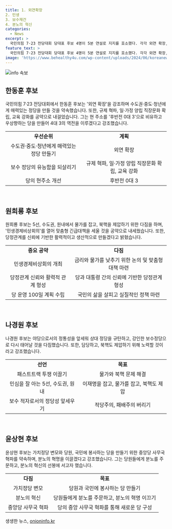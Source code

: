 ```yaml
---
title: 1. 외연확장
2. 민생
3. 보수재건
4. 분노의 혁신
categories:
  - News
excerpt: >
  국민의힘 7·23 전당대회 당대표 후보 4명이 5분 연설로 지지를 호소했다. 각각 외연 확장, 민생, 보수 재건, 분노의 혁신을 강조하며 정책 발표했고, 여의도연구원 재편, 민생경제비상회의 등을 공약으로 내세웠다. 후보들은 정당의 현주소에 대한 다양한 견해를 제시하고, 분노를 키워 활력 있는 정당으로 변모시키겠다는 강력한 메시지를 내비쳤다. 
feature_text: >
  국민의힘 7·23 전당대회 당대표 후보 4명이 5분 연설로 지지를 호소했다. 각각 외연 확장, 민생, 보수 재건, 분노의 혁신을 강조하며 정책 발표했고, 여의도연구원 재편, 민생경제비상회의 등을 공약으로 내세웠다. 후보들은 정당의 현주소에 대한 다양한 견해를 제시하고, 분노를 키워 활력 있는 정당으로 변모시키겠다는 강력한 메시지를 내비쳤다. 
image: 'https://www.behealthy4u.com/wp-content/uploads/2024/06/koreanews.jpg'
---
```


<p><img src="https://www.behealthy4u.com/wp-content/uploads/2024/06/koreanews.jpg" alt="info 속보" /></p>

<h2 data-ke-size="size26">한동훈 후보</h2>

<p data-ke-size="size16">국민의힘 7·23 전당대회에서 한동훈 후보는 '외연 확장'을 강조하며 수도권·중도·청년에게 매력있는 정당을 만들 것을 약속했습니다. 또한, 규제 혁파, 일·가정 양립 직장문화 확립, 교육 강화를 공약으로 내걸었습니다. 그는 현 주소를 '후반전 0대 3'으로 비유하고 우상향하는 당을 만들어 4대 3의 역전을 이루겠다고 강조했습니다.</p>

<table>
 <tr>
    <td style="text-align: center; height: 17px;"><b>우선순위</b></td>
    <td style="text-align: center; height: 17px;"><b>계획</b></td>
 </tr>
 <tr>
    <td style="text-align: center; height: 17px;">수도권·중도·청년에게 매력있는 정당 만들기</td>
    <td style="text-align: center; height: 17px;">외연 확장</td>
 </tr>
 <tr>
    <td style="text-align: center; height: 17px;">보수 정당의 유능함을 되살리기</td>
    <td style="text-align: center; height: 17px;">규제 혁파, 일·가정 양립 직장문화 확립, 교육 강화</td>
 </tr>
 <tr>
    <td style="text-align: center; height: 17px;">당의 현주소 개선</td>
    <td style="text-align: center; height: 17px;">후반전 0대 3</td>
 </tr>
</table>

<p data-ke-size="size16">&nbsp;</p>

<h2 data-ke-size="size26">원희룡 후보</h2>

<p data-ke-size="size16">원희룡 후보는 5선, 수도권, 원내에서 물가를 잡고, 북핵을 제압하기 위한 다짐을 하며, '민생경제비상회의'를 열어 맞춤형 긴급대책을 세울 것을 공약으로 내세웠습니다. 또한, 당정관계를 신뢰에 기반한 활력적이고 생산적으로 만들겠다고 밝혔습니다.</p>

<table>
 <tr>
    <td style="text-align: center; height: 17px;"><b>중요 공약</b></td>
    <td style="text-align: center; height: 17px;"><b>다짐</b></td>
 </tr>
 <tr>
    <td style="text-align: center; height: 17px;">민생경제비상회의 개최</td>
    <td style="text-align: center; height: 17px;">금리와 물가를 낮추기 위한 논의 및 맞춤형 대책 마련</td>
 </tr>
 <tr>
    <td style="text-align: center; height: 17px;">당정관계 신뢰와 활력적 관계 형성</td>
    <td style="text-align: center; height: 17px;">당과 대통령 간의 신뢰에 기반한 당정관계 형성</td>
 </tr>
 <tr>
    <td style="text-align: center; height: 17px;">당 운영 100일 계획 수립</td>
    <td style="text-align: center; height: 17px;">국민의 삶을 살피고 실질적인 정책 마련</td>
 </tr>
</table>

<p data-ke-size="size16">&nbsp;</p>

<h2 data-ke-size="size26">나경원 후보</h2>

<p data-ke-size="size16">나경원 후보는 야당으로서의 정통성을 앞세워 상대 정당을 규탄하고, 강인한 보수정당으로 다시 태어날 것을 다짐했습니다. 또한, 담당하고, 북핵도 제압하기 위해 노력할 것이라고 강조했습니다.</p>

<table>
 <tr>
    <td style="text-align: center; height: 17px;"><b>선언</b></td>
    <td style="text-align: center; height: 17px;"><b>목표</b></td>
 </tr>
 <tr>
    <td style="text-align: center; height: 17px;">패스트트랙 투쟁 이끌기</td>
    <td style="text-align: center; height: 17px;">물가와 북핵 문제 해결</td>
 </tr>
 <tr>
    <td style="text-align: center; height: 17px;">민심을 잘 아는 5선, 수도권, 원내</td>
    <td style="text-align: center; height: 17px;">이재명을 잡고, 물가를 잡고, 북핵도 제압</td>
 </tr>
 <tr>
    <td style="text-align: center; height: 17px;">보수 적자로서의 정당성 앞세우기</td>
    <td style="text-align: center; height: 17px;">적당주의, 패배주의 버리기</td>
 </tr>
</table>

<p data-ke-size="size16">&nbsp;</p>

<h2 data-ke-size="size26">윤상현 후보</h2>

<p data-ke-size="size16">윤상현 후보는 가치정당 변모와 당원, 국민에 봉사하는 당을 만들기 위한 중앙당 사무국 혁파를 약속하며, 분노의 혁명을 이끌겠다고 강조했습니다. 그는 당원들에게 분노를 주문하고, 분노의 혁신의 선봉에 서고자 했습니다.</p>

<table>
 <tr>
    <td style="text-align: center; height: 17px;"><b>다짐</b></td>
    <td style="text-align: center; height: 17px;"><b>목표</b></td>
 </tr>
 <tr>
    <td style="text-align: center; height: 17px;">가치정당 변모</td>
    <td style="text-align: center; height: 17px;">당원과 국민에 봉사하는 당 만들기</td>
 </tr>
 <tr>
    <td style="text-align: center; height: 17px;">분노의 혁신</td>
    <td style="text-align: center; height: 17px;">당원들에게 분노를 주문하고, 분노의 혁명 이끄기</td>
 </tr>
 <tr>
    <td style="text-align: center; height: 17px;">중앙당 사무국 혁파</td>
    <td style="text-align: center; height: 17px;">당의 중앙 사무국 혁파를 통해 새로운 당 구성</td>
 </tr>
</table>
생생한 뉴스, <a href="https://onioninfo.kr" rel="dofollow">onioninfo.kr</a>


